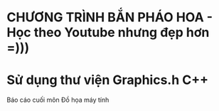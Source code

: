 # CHƯƠNG TRÌNH BẮN PHÁO HOA - Học theo Youtube nhưng đẹp hơn =)))
# Sử dụng thư viện Graphics.h C++
Báo cáo cuối môn Đồ họa máy tính
